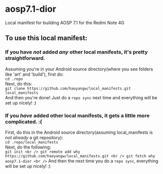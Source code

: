 # aosp7.1-dior
Local manifest for building AOSP 7.1 for the Redmi Note 4G

## To use this local manifest:

### If you have _not_ added _any_ other local manifests, it's pretty straightforward.
Assuming you're in your Android source directory(where you see folders like 'art' and 'build'), first do:  
`cd .repo`  
Next, do this:  
`git clone https://github.com/haoyangw/local_manifests.git local_manifests`  
And then you're done! Just do a `repo sync` next time and everything will be set up nicely! :)  

### If you _have_ added other local manifests, it gets a little more complicated. :(
First, do this in the Android source directory(assuming local_manifests is _not already_ a git repository):  
`cd .repo/local_manifests`  
Next, do the following:  
`git init <br />
git remote add why https://github.com/haoyangw/local_manifests.git <br />
git fetch why aosp7.1-dior <br />`
And then the next time you do a `repo sync`, everything will be set up nicely! :)
